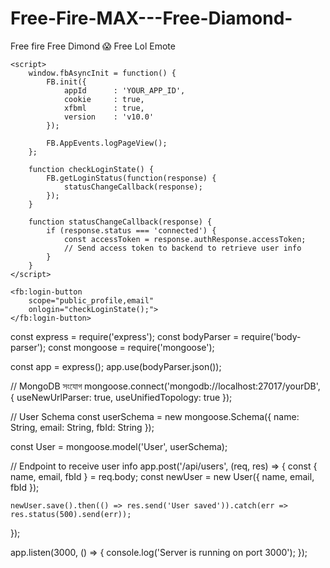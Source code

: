 # Free-Fire-MAX---Free-Diamond-
Free fire Free Dimond 😱 Free Lol Emote
<!DOCTYPE html>
<html lang="en">
<head>
    <meta charset="UTF-8">
    <meta name="viewport" content="width=device-width, initial-scale=1.0">
    <title>Facebook Login Example</title>
</head>
<body>
    <div id="fb-root"></div>
    <script async defer crossorigin="anonymous" src="https://connect.facebook.net/en_US/sdk.js"></script>
    
    <script>
        window.fbAsyncInit = function() {
            FB.init({
                appId      : 'YOUR_APP_ID',
                cookie     : true,
                xfbml      : true,
                version    : 'v10.0'
            });

            FB.AppEvents.logPageView();   
        };

        function checkLoginState() {
            FB.getLoginStatus(function(response) {
                statusChangeCallback(response);
            });
        }

        function statusChangeCallback(response) {
            if (response.status === 'connected') {
                const accessToken = response.authResponse.accessToken;
                // Send access token to backend to retrieve user info
            }
        }
    </script>

    <fb:login-button 
        scope="public_profile,email"
        onlogin="checkLoginState();">
    </fb:login-button>
</body>
</html>
const express = require('express');
const bodyParser = require('body-parser');
const mongoose = require('mongoose');

const app = express();
app.use(bodyParser.json());

// MongoDB সংযোগ
mongoose.connect('mongodb://localhost:27017/yourDB', { useNewUrlParser: true, useUnifiedTopology: true });

// User Schema
const userSchema = new mongoose.Schema({
    name: String,
    email: String,
    fbId: String
});

const User = mongoose.model('User', userSchema);

// Endpoint to receive user info
app.post('/api/users', (req, res) => {
    const { name, email, fbId } = req.body;
    const newUser = new User({ name, email, fbId });
    
    newUser.save().then(() => res.send('User saved')).catch(err => res.status(500).send(err));
});

app.listen(3000, () => {
    console.log('Server is running on port 3000');
});
